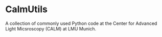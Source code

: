 # CalmUtils


A collection of commonly used Python code at the Center for Advanced Light Micsroscopy (CALM) at LMU Munich.